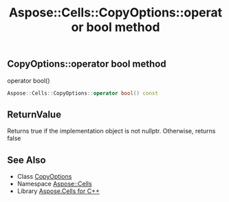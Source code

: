 ﻿---
title: Aspose::Cells::CopyOptions::operator bool method
linktitle: operator bool
second_title: Aspose.Cells for C++ API Reference
description: 'Aspose::Cells::CopyOptions::operator bool method. operator bool() in C++.'
type: docs
weight: 400
url: /cpp/aspose.cells/copyoptions/operator_bool/
---
## CopyOptions::operator bool method


operator bool()

```cpp
Aspose::Cells::CopyOptions::operator bool() const
```


## ReturnValue

Returns true if the implementation object is not nullptr. Otherwise, returns false

## See Also

* Class [CopyOptions](../)
* Namespace [Aspose::Cells](../../)
* Library [Aspose.Cells for C++](../../../)
